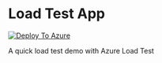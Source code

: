 # Load Test App
[![Deploy To Azure](https://aka.ms/deploytoazurebutton)](https://portal.azure.com/#create/Microsoft.Template/uri/https%3A%2F%2Fraw.githubusercontent.com%2FScottHolden%2FDemo-LoadTestApp%2Fmain%2F.artifacts%2Fdeploy.json)

A quick load test demo with Azure Load Test